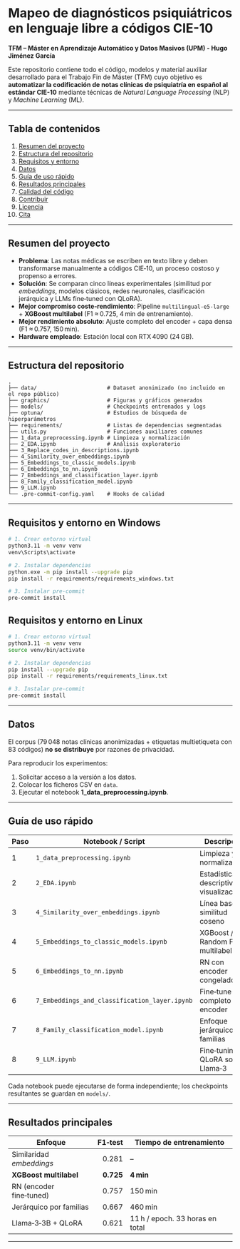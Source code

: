 # Mapeo de diagnósticos psiquiátricos en lenguaje libre a códigos CIE-10  
**TFM – Máster en Aprendizaje Automático y Datos Masivos (UPM) - Hugo Jiménez García**  

Este repositorio contiene todo el código, modelos y material auxiliar desarrollado para el Trabajo Fin de Máster (TFM) cuyo objetivo es **automatizar la codificación de notas clínicas de psiquiatría en español al estándar CIE-10** mediante técnicas de *Natural Language Processing* (NLP) y *Machine Learning* (ML).

---

## Tabla de contenidos
1. [Resumen del proyecto](#resumen-del-proyecto)  
2. [Estructura del repositorio](#estructura-del-repositorio)  
3. [Requisitos y entorno](#requisitos-y-entorno)  
4. [Datos](#datos)  
5. [Guía de uso rápido](#guía-de-uso-rápido)  
6. [Resultados principales](#resultados-principales)  
7. [Calidad del código](#calidad-del-código)  
8. [Contribuir](#contribuir)  
9. [Licencia](#licencia)  
10. [Cita](#cita)

---

## Resumen del proyecto
* **Problema**: Las notas médicas se escriben en texto libre y deben transformarse manualmente a códigos CIE‑10, un proceso costoso y propenso a errores.  
* **Solución**: Se comparan cinco líneas experimentales (similitud por *embeddings*, modelos clásicos, redes neuronales, clasificación jerárquica y LLMs fine‑tuned con QLoRA).  
* **Mejor compromiso coste‑rendimiento**: Pipeline `multilingual-e5-large` + **XGBoost multilabel** (F1 ≈ 0.725, 4 min de entrenamiento).  
* **Mejor rendimiento absoluto**: Ajuste completo del encoder + capa densa (F1 ≈ 0.757, 150 min).  
* **Hardware empleado**: Estación local con RTX 4090 (24 GB).

---

## Estructura del repositorio
```
.
├── data/                      # Dataset anonimizado (no incluido en el repo público)
├── graphics/                  # Figuras y gráficos generados
├── models/                    # Checkpoints entrenados y logs
├── optuna/                    # Estudios de búsqueda de hiperparámetros
├── requirements/              # Listas de dependencias segmentadas
├── utils.py                   # Funciones auxiliares comunes
├── 1_data_preprocessing.ipynb # Limpieza y normalización
├── 2_EDA.ipynb                # Análisis exploratorio
├── 3_Replace_codes_in_descriptions.ipynb
├── 4_Similarity_over_embeddings.ipynb
├── 5_Embeddings_to_classic_models.ipynb
├── 6_Embeddings_to_nn.ipynb
├── 7_Embeddings_and_classification_layer.ipynb
├── 8_Family_classification_model.ipynb
├── 9_LLM.ipynb
└── .pre-commit-config.yaml    # Hooks de calidad
```

---

## Requisitos y entorno en Windows
```bash
# 1. Crear entorno virtual
python3.11 -m venv venv
venv\Scripts\activate

# 2. Instalar dependencias
python.exe -m pip install --upgrade pip
pip install -r requirements/requirements_windows.txt

# 3. Instalar pre-commit
pre-commit install
```

## Requisitos y entorno en Linux
```bash
# 1. Crear entorno virtual
python3.11 -m venv venv
source venv/bin/activate

# 2. Instalar dependencias
pip install --upgrade pip
pip install -r requirements/requirements_linux.txt

# 3. Instalar pre-commit
pre-commit install
```


---

## Datos
El corpus (79 048 notas clínicas anonimizadas + etiquetas multietiqueta con 83 códigos) **no se distribuye** por razones de privacidad.  

Para reproducir los experimentos:

1. Solicitar acceso a la versión a los datos.  
2. Colocar los ficheros CSV en `data`.  
3. Ejecutar el notebook **1_data_preprocessing.ipynb**.

---

## Guía de uso rápido
| Paso | Notebook / Script | Descripción |
|------|-------------------|-------------|
| 1 | `1_data_preprocessing.ipynb` | Limpieza y normalización |
| 2 | `2_EDA.ipynb` | Estadísticas descriptivas y visualizaciones |
| 3 | `4_Similarity_over_embeddings.ipynb` | Línea base de similitud coseno |
| 4 | `5_Embeddings_to_classic_models.ipynb` | XGBoost / Random Forest multilabel |
| 5 | `6_Embeddings_to_nn.ipynb` | RN con encoder congelado |
| 6 | `7_Embeddings_and_classification_layer.ipynb` | Fine‑tune completo del encoder |
| 7 | `8_Family_classification_model.ipynb` | Enfoque jerárquico por familias |
| 8 | `9_LLM.ipynb` | Fine‑tuning QLoRA sobre Llama‑3 |

Cada notebook puede ejecutarse de forma independiente; los checkpoints resultantes se guardan en `models/`.

---

## Resultados principales
| Enfoque | F1‑test | Tiempo de entrenamiento |
|---------|--------:|-------------------------|
| Similaridad *embeddings* | 0.281 | – |
| **XGBoost multilabel** | **0.725** | **4 min** |
| RN (encoder fine‑tuned) | 0.757 | 150 min |
| Jerárquico por familias | 0.667 | 460 min |
| Llama‑3‑3B + QLoRA | 0.621 | 11 h / epoch. 33 horas en total |
---
